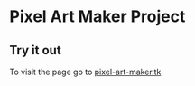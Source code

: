 # Pixel Art Maker Project

## Try it out

To visit the page go to [pixel-art-maker.tk](http://pixel-art-maker.tk/)
